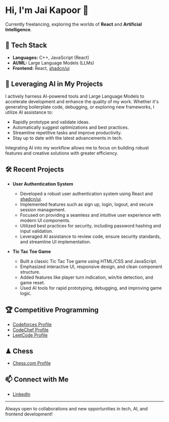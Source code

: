 # Hi, I'm Jai Kapoor 👋

Currently freelancing, exploring the worlds of **React** and **Artificial Intelligence**.

## 🚀 Tech Stack
- **Languages:** C++, JavaScript (React)
- **AI/ML:** Large Language Models (LLMs)
- **Frontend:** React, [shadcn/ui](https://ui.shadcn.com/)

## 🤖 Leveraging AI in My Projects
I actively harness AI-powered tools and Large Language Models to accelerate development and enhance the quality of my work. Whether it's generating boilerplate code, debugging, or exploring new frameworks, I utilize AI assistance to:
- Rapidly prototype and validate ideas.
- Automatically suggest optimizations and best practices.
- Streamline repetitive tasks and improve productivity.
- Stay up to date with the latest advancements in tech.

Integrating AI into my workflow allows me to focus on building robust features and creative solutions with greater efficiency.

## 🛠️ Recent Projects

- **User Authentication System**
  - Developed a robust user authentication system using React and [shadcn/ui](https://ui.shadcn.com/).
  - Implemented features such as sign up, login, logout, and secure session management.
  - Focused on providing a seamless and intuitive user experience with modern UI components.
  - Utilized best practices for security, including password hashing and input validation.
  - Leveraged AI assistance to review code, ensure security standards, and streamline UI implementation.

- **Tic Tac Toe Game**
  - Built a classic Tic Tac Toe game using HTML/CSS and JavaScript.
  - Emphasized interactive UI, responsive design, and clean component structure.
  - Added features like player turn indication, win/tie detection, and game reset.
  - Used AI tools for rapid prototyping, debugging, and improving game logic.

## 🏆 Competitive Programming
- [Codeforces Profile](https://codeforces.com/profile/jaipkapoor)
- [CodeChef Profile](https://www.codechef.com/users/jaykapoor1999)
- [LeetCode Profile](https://leetcode.com/u/jaipkapoor99/)

## ♟ Chess
- [Chess.com Profile](https://www.chess.com/member/jaipkapoor)

## 📫 Connect with Me
- [LinkedIn](https://www.linkedin.com/in/jaipkapoor/)

---

Always open to collaborations and new opportunities in tech, AI, and frontend development!
